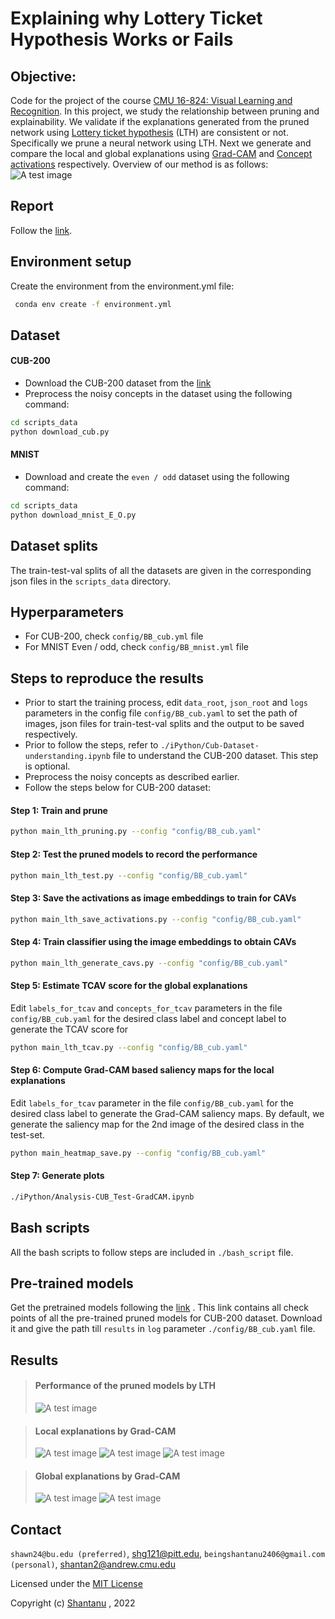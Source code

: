 # Explaining why Lottery Ticket Hypothesis Works or Fails

## Objective:

Code for the project of the course [CMU 16-824: Visual Learning and Recognition](https://visual-learning.cs.cmu.edu/).
In this project, we study the relationship between pruning and explainability. We validate if the explanations generated
from the pruned network using [Lottery ticket hypothesis](https://visual-learning.cs.cmu.edu/) (LTH) are consistent or
not. Specifically we prune a neural network using LTH. Next we generate and compare the local and global explanations
using [Grad-CAM](https://arxiv.org/pdf/1610.02391.pdf) and
[Concept activations](https://arxiv.org/abs/1711.11279) respectively. Overview of our method is as follows:
![A test image](./doc/image/arch.png)

## Report

Follow the [link](https://github.com/Shantanu48114860/Explainability-with-LTH/blob/main/doc/VLR.pdf).

## Environment setup

Create the environment from the environment.yml file:

 ```bash
  conda env create -f environment.yml
 ```

## Dataset

#### CUB-200

* Download the CUB-200 dataset from the [link](https://www.vision.caltech.edu/datasets/cub_200_2011/)
* Preprocess the noisy concepts in the dataset using the following command:

 ```bash
cd scripts_data
python download_cub.py
```

#### MNIST

* Download and create the `even / odd` dataset using the following command:

 ```bash
 cd scripts_data
 python download_mnist_E_O.py
```

## Dataset splits

The train-test-val splits of all the datasets are given in the corresponding json files in the `scripts_data` directory.

## Hyperparameters

* For CUB-200, check `config/BB_cub.yml` file
* For MNIST Even / odd, check `config/BB_mnist.yml` file

## Steps to reproduce the results

* Prior to start the training process, edit `data_root`, `json_root` and `logs` parameters in the config
  file `config/BB_cub.yaml` to set the path of images, json files for train-test-val splits and the output to be saved
  respectively.
* Prior to follow the steps, refer to `./iPython/Cub-Dataset-understanding.ipynb` file to understand the CUB-200
  dataset. This step is optional.
* Preprocess the noisy concepts as described earlier.
* Follow the steps below for CUB-200 dataset:

#### Step 1: Train and prune

```bash
python main_lth_pruning.py --config "config/BB_cub.yaml"
```

#### Step 2: Test the pruned models to record the performance

```bash
python main_lth_test.py --config "config/BB_cub.yaml"
```

#### Step 3: Save the activations as image embeddings to train for CAVs

```bash
python main_lth_save_activations.py --config "config/BB_cub.yaml"
```

#### Step 4: Train classifier using the image embeddings to obtain CAVs

```bash
python main_lth_generate_cavs.py --config "config/BB_cub.yaml"
```

#### Step 5: Estimate TCAV score for the global explanations

Edit `labels_for_tcav` and `concepts_for_tcav` parameters in the file `config/BB_cub.yaml` for the desired class label
and concept label to generate the TCAV score for

```bash
python main_lth_tcav.py --config "config/BB_cub.yaml"
```

#### Step 6: Compute Grad-CAM based saliency maps for the local explanations

Edit `labels_for_tcav` parameter in the file `config/BB_cub.yaml` for the desired class label to generate the Grad-CAM
saliency maps. By default, we generate the saliency map for the 2nd image of the desired class in the test-set.

```bash
python main_heatmap_save.py --config "config/BB_cub.yaml"
```

#### Step 7: Generate plots

```bash
./iPython/Analysis-CUB_Test-GradCAM.ipynb
```

## Bash scripts

All the bash scripts to follow steps are included in `./bash_script` file.

## Pre-trained models

Get the pretrained models following
the [link](https://pitt-my.sharepoint.com/:f:/g/personal/shg121_pitt_edu/Ek4iVGotbGNItCghVxxys8cB0nLSe6Nage3OrGgeHHTJQw?e=iWkIc0)
. This link contains all check points of all the pre-trained pruned models for CUB-200 dataset. Download it and give the
path till `results` in `log` parameter `./config/BB_cub.yaml` file.

## Results

> #### Performance of the pruned models by LTH
>![A test image](./doc/image/cub-200-quant.png)

> #### Local explanations by Grad-CAM
>![A test image](./doc/image/cub-grad-cam.png)
>![A test image](./doc/image/cub-grad-cam_2.png)
>![A test image](./doc/image/cub-grad-cam_3.png)

> #### Global explanations by Grad-CAM
>![A test image](./doc/image/TCAV-cub.png)
>![A test image](./doc/image/TCAV-cub_2.png)

## Contact

`shawn24@bu.edu (preferred)`, shg121@pitt.edu, `beingshantanu2406@gmail.com (personal)`, shantan2@andrew.cmu.edu

Licensed under the [MIT License](LICENSE)

Copyright (c) [Shantanu](https://shantanu48114860.github.io/)
, 2022

